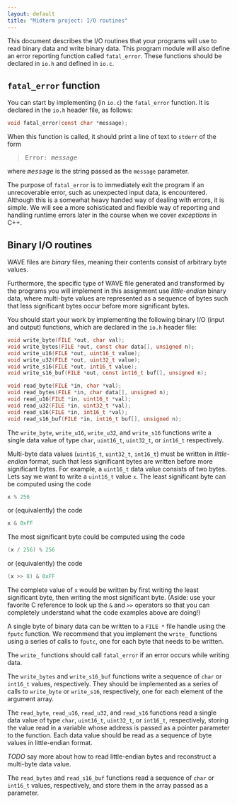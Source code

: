 ```yaml
---
layout: default
title: "Midterm project: I/O routines"
---
```


This document describes the I/O routines that your programs will use to read binary data and write binary data.  This program module will also define an error reporting function called `fatal_error`.  These functions should be declared in `io.h` and defined in `io.c`.

## `fatal_error` function

You can start by implementing (in `io.c`) the `fatal_error` function. It is declared in the `io.h` header file, as follows:

```c
void fatal_error(const char *message);
```

<!--
It should print message to `stderr` and then call the `exit` function (defined in `<stdlib.h>`) with the argument 1.
-->

When this function is called, it should print a line of text to `stderr` of the form

<blockquote>
<tt>Error: <i>message</i></tt>
</blockquote>

where <tt><i>message</i></tt> is the string passed as the `message` parameter.

The purpose of `fatal_error` is to immediately exit the program if an unrecoverable error, such as unexpected input data, is encountered.  Although this is a somewhat heavy handed way of dealing with errors, it is simple.  We will see a more sohisticated and flexible way of reporting and handling runtime errors later in the course when we cover *exceptions* in C++.

## Binary I/O routines

WAVE files are *binary* files, meaning their contents consist of arbitrary byte values.

Furthermore, the specific type of WAVE file generated and transformed by the programs you will implement in this assignment use *little-endian* binary data, where multi-byte values are represented as a sequence of bytes such that less significant bytes occur before more significant bytes.

You should start your work by implementing the following binary I/O (input and output) functions, which are declared in the `io.h` header file:

```c
void write_byte(FILE *out, char val);
void write_bytes(FILE *out, const char data[], unsigned n);
void write_u16(FILE *out, uint16_t value);
void write_u32(FILE *out, uint32_t value);
void write_s16(FILE *out, int16_t value);
void write_s16_buf(FILE *out, const int16_t buf[], unsigned n);

void read_byte(FILE *in, char *val);
void read_bytes(FILE *in, char data[], unsigned n);
void read_u16(FILE *in, uint16_t *val);
void read_u32(FILE *in, uint32_t *val);
void read_s16(FILE *in, int16_t *val);
void read_s16_buf(FILE *in, int16_t buf[], unsigned n);
```

The `write_byte`, `write_u16`, `write_u32`, and `write_s16` functions write a single data value of type `char`, `uint16_t`, `uint32_t`, or `int16_t` respectively.

Multi-byte data values (`uint16_t`, `uint32_t`, `int16_t`) must be written in *little-endian* format, such that less significant bytes are written before more significant bytes.  For example, a `uint16_t` data value consists of two bytes.  Lets say we want to write a `uint16_t` value `x`.  The least significant byte can be computed using the code

```c
x % 256
```

or (equivalently) the code

```c
x & 0xFF
```

The most significant byte could be computed using the code

```c
(x / 256) % 256
```

or (equivalently) the code

```c
(x >> 8) & 0xFF
```

The complete value of `x` would be written by first writing the least significant byte, then writing the most significant byte.  (Aside: use your favorite C reference to look up the `&` and `>>` operators so that you can completely understand what the code examples above are doing!)

A single byte of binary data can be written to a `FILE *` file handle using the `fputc` function.  We recommend that you implement the `write_` functions using a series of calls to `fputc`, one for each byte that needs to be written.

The `write_` functions should call `fatal_error` if an error occurs while writing data.

The `write_bytes` and `write_s16_buf` functions write a sequence of `char` or `int16_t` values, respectively.  They should be implemented as a series of calls to `write_byte` or `write_s16`, respectively, one for each element of the argument array.

The `read_byte`, `read_u16`, `read_u32`, and `read_s16` functions read a single data value of type `char`, `uint16_t`, `uint32_t`, or `int16_t`, respectively, storing the value read in a variable whose address is passed as a pointer parameter to the function.  Each data value should be read as a sequence of byte values in little-endian format.

*TODO* say more about how to read little-endian bytes and reconstruct a multi-byte data value.

The `read_bytes` and `read_s16_buf` functions read a sequence of `char` or `int16_t` values, respectively, and store them in the array passed as a parameter.
